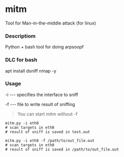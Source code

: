 # mitm
Tool for Man-in-the-middle attack (for linux)

### Descriptiom
Python + bash tool for doing arpsoopf

### DLC for bash
apt install dsniff nmap -y

### Usage

-i --- specifies the interface to sniff

-f --- file to write result of sniffing

> You can start mitm without -f

``` shell
mitm.py -i eth0
# scan targets in eth0
# result of sniff is saved in test.out
```

``` shell
mitm.py -i eth0 -f /path/to/out_file.out
# scan targets in eth0
# result of sniff is saved in /path/to/out_file.out
```
